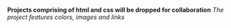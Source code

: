 **Projects comprising of html and css will be dropped for collaboration**
_The project features colors, images and links_
